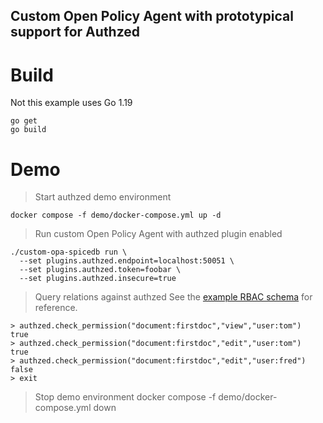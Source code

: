 Custom Open Policy Agent with prototypical support for Authzed
---

# Build

Not this example uses Go 1.19

```
go get
go build
```

# Demo

> Start authzed demo environment
```
docker compose -f demo/docker-compose.yml up -d
```

> Run custom Open Policy Agent with authzed plugin enabled
```
./custom-opa-spicedb run \
  --set plugins.authzed.endpoint=localhost:50051 \
  --set plugins.authzed.token=foobar \
  --set plugins.authzed.insecure=true
```

> Query relations against authzed
> See the [example RBAC schema](./demo/schema-and-data.yml) for reference.
```
> authzed.check_permission("document:firstdoc","view","user:tom")
true
> authzed.check_permission("document:firstdoc","edit","user:tom")
true
> authzed.check_permission("document:firstdoc","edit","user:fred")
false
> exit
```

> Stop demo environment
docker compose -f demo/docker-compose.yml down